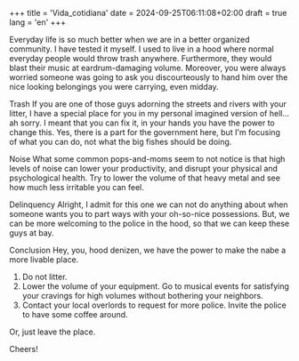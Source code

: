 ﻿+++
title = 'Vida_cotidiana'
date = 2024-09-25T06:11:08+02:00
draft = true
lang = 'en'
+++

Everyday life is so much better when we are in a better organized community. I have tested it myself. I used to live in a hood where normal everyday people would throw trash anywhere. Furthermore, they would blast their music at eardrum-damaging volume. Moreover, you were always worried someone was going to  ask you discourteously to hand him over the nice looking belongings you were carrying, even midday.

Trash
If you are one of those guys adorning the streets and rivers with your litter, I have a special place for you in my personal imagined version of hell... ah sorry. I meant that you can fix it, in your hands you have the power to change this. Yes, there is a part for the government here, but I'm focusing of what you can do, not what the big fishes should be doing.

Noise
What some common pops-and-moms seem to not notice is that high levels of noise can lower your productivity, and disrupt your physical and psychological health. Try to lower the volume of that heavy metal and see how much less irritable you can feel.

Delinquency
Alright, I admit for this one we can not do anything about when someone wants you to part ways with your oh-so-nice possessions. But, we can be more welcoming to the police in the hood, so that we can keep these guys at bay.

Conclusion
Hey, you, hood denizen, we have the power to make the nabe a more livable place.
1. Do not litter.
2. Lower the volume of your equipment. Go to musical events for satisfying your cravings for high volumes without bothering your neighbors.
3. Contact your local overlords to request for more police. Invite the police to have some coffee around.

Or, just leave the place.

Cheers!

